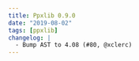```yaml
---
title: Ppxlib 0.9.0
date: "2019-08-02"
tags: [ppxlib]
changelog: |
  - Bump AST to 4.08 (#80, @xclerc)
---
```


